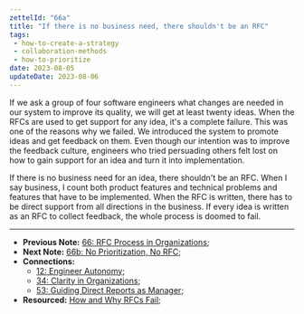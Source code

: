```yaml
---
zettelId: "66a"
title: "If there is no business need, there shouldn't be an RFC"
tags:
 - how-to-create-a-strategy
 - collaboration-methods
 - how-to-prioritize
date: 2023-08-05
updateDate: 2023-08-06
---
```


If we ask a group of four software engineers what changes are needed in our system to improve its quality, we will get at least twenty ideas. When the RFCs are used to get support for any idea, it's a complete failure. This was one of the reasons why we failed. We introduced the system to promote ideas and get feedback on them. Even though our intention was to improve the feedback culture, engineers who tried persuading others felt lost on how to gain support for an idea and turn it into implementation.

If there is no business need for an idea, there shouldn't be an RFC. When I say business, I count both product features and technical problems and features that have to be implemented. When the RFC is written, there has to be direct support from all directions in the business. If every idea is written as an RFC to collect feedback, the whole process is doomed to fail.

---

- **Previous Note:** [66: RFC Process in Organizations](/notes/66/);
- **Next Note:** [66b: No Prioritization, No RFC](/notes/66b/);
- **Connections:**
  - [12: Engineer Autonomy](/notes/12/);
  - [34: Clarity in Organizations](/notes/34/);
  - [53: Guiding Direct Reports as Manager](/notes/53/);
- **Resourced:** [How and Why RFCs Fail](/how-and-why-rfcs-fail/);
